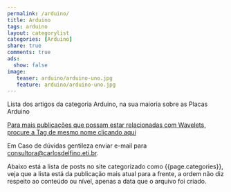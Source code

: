 ```yaml
---
permalink: /arduino/
title: Arduino
tags: arduino
layout: categorylist
categories: [Arduino]
share: true
comments: true
ads:
  show: false
image:
   teaser: arduino/arduino-uno.jpg
   feature: arduino/arduino-uno.jpg
---
```


Lista dos artigos da categoria Arduino, na sua maioria sobre as Placas Arduino

<!--more-->

[Para mais publicações que possam estar relacionadas com Wavelets, procure a Tag de mesmo nome clicando aqui]({{site.url}}tags/wavelets)

Em Caso de dúvidas gentileza enviar e-mail para <a href="mailto:consultoria@carlosdelfino.eti.br">consultora@carlosdelfino.eti.br</a>.

Abaixo está a lista de posts  no site categorizado como {{page.categories}}, veja que a lista está da publicação mais atual para a frente, a ordem não diz respeito ao conteúdo ou nível, apenas a data que o arquivo foi criado.
